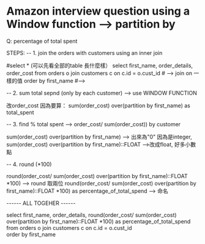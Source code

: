 # Amazon interview question using a Window function --> partition by
Q: percentage of total spent

STEPS: 
-- 1. join the orders with customers using an inner join
 
 #select * (可以先看全部的table 長什麼樣）
  select first_name, order_details, order_cost
  from orders o
  join customers c
  on c.id = o.cust_id  # --> join on 一樣的值
  order by first_name  #--> 
  
-- 2. sum total sepnd (only by each customer)  --> use WINDOW FUNCTION 

改order_cost 因為要算：
  sum(order_cost) over(partition by first_name) as total_spent
  
-- 3. find % total spent --> order_cost/ sum(order_cost)) by customer 
  
  sum(order_cost) over(partition by first_name) --> 出來為"0" 因為是integer, 
  sum(order_cost) over(partition by first_name)::FLOAT  -->改成float, 好多小數點 
  
-- 4. round (*100)

  round(order_cost/ sum(order_cost) over(partition by first_name)::FLOAT *100) --> round 取兩位
  round(order_cost/ sum(order_cost) over(partition by first_name)::FLOAT *100) as percentage_of_total_spend  --> 命名

------ ALL TOGEHER ------

  select first_name, 
         order_details,
          round(order_cost/ sum(order_cost) over(partition by first_name)::FLOAT *100) as percentage_of_total_spend
  from orders o
  join customers c
  on c.id = o.cust_id  
  order by first_name  
  
  
